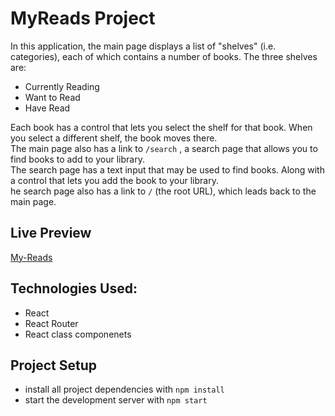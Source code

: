 # MyReads Project
In this application, the main page displays a list of "shelves" (i.e. categories), each of which contains a number of books. The three shelves are:
* Currently Reading
* Want to Read
* Have Read  

Each book has a control that lets you select the shelf for that book. When you select a different shelf, the book moves there.  
The main page also has a link to `/search` , a search page that allows you to find books to add to your library.  
The search page has a text input that may be used to find books. Along with a control that lets you add the book to your library.  
he search page also has a link to `/` (the root URL), which leads back to the main page.  
## Live Preview
[My-Reads](https://naughty-hypatia-2f4bac.netlify.app/)

## Technologies Used:
* React
* React Router
* React class componenets

## Project Setup
* install all project dependencies with `npm install`
* start the development server with `npm start`


